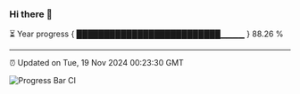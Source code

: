 ### Hi there 👋

⏳ Year progress { ██████████████████████████▁▁▁▁ } 88.26 %

---

⏰ Updated on Tue, 19 Nov 2024 00:23:30 GMT

![Progress Bar CI](https://github.com/liununu/liununu/workflows/Progress%20Bar%20CI/badge.svg)
